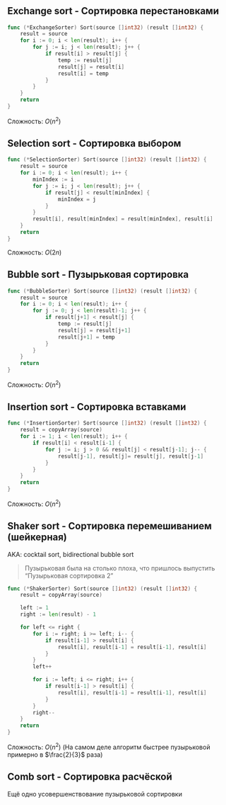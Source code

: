#

## Exchange sort - Сортировка перестановками

```go
func (*ExchangeSorter) Sort(source []int32) (result []int32) {
    result = source
    for i := 0; i < len(result); i++ {
        for j := i; j < len(result); j++ {
            if result[i] > result[j] {
                temp := result[j]
                result[j] = result[i]
                result[i] = temp
            }
        }
    }
    return
}
```

Сложность: $O(n^2)$

## Selection sort - Сортировка выбором

```go
func (*SelectionSorter) Sort(source []int32) (result []int32) {
    result = source
    for i := 0; i < len(result); i++ {
        minIndex := i
        for j := i; j < len(result); j++ {
            if result[j] < result[minIndex] {
                minIndex = j
            }
        }
        result[i], result[minIndex] = result[minIndex], result[i]
    }
    return
}
```

Сложность: $O(2n)$

## Bubble sort - Пузырьковая сортировка

```go
func (*BubbleSorter) Sort(source []int32) (result []int32) {
    result = source
    for i := 0; i < len(result); i++ {
        for j := 0; j < len(result)-1; j++ {
            if result[j+1] < result[j] {
                temp := result[j]
                result[j] = result[j+1]
                result[j+1] = temp
            }
        }
    }
    return
}
```

Сложность: $O(n^2)$

## Insertion sort - Сортировка вставками

```go
func (*InsertionSorter) Sort(source []int32) (result []int32) {
    result = copyArray(source)
    for i := 1; i < len(result); i++ {
        if result[i] < result[i-1] {
            for j := i; j > 0 && result[j] < result[j-1]; j-- {
                result[j-1], result[j]= result[j], result[j-1]
            }
        }
    }
    return
}
```

Сложность: $O(n^2)$

## Shaker sort - Сортировка перемешиванием (шейкерная)

AKA: cocktail sort, bidirectional bubble sort

> Пузырьковая была на столько плоха, что пришлось выпустить <q>Пузырьковая сортировка 2</q>

```go
func (*ShakerSorter) Sort(source []int32) (result []int32) {
    result = copyArray(source)

    left := 1
    right := len(result) - 1

    for left <= right {
        for i := right; i >= left; i-- {
            if result[i-1] > result[i] {
                result[i], result[i-1] = result[i-1], result[i]
            }
        }
        left++

        for i := left; i <= right; i++ {
            if result[i-1] > result[i] {
                result[i], result[i-1] = result[i-1], result[i]
            }
        }
        right--
    }
    return
}
```

Сложность: $O(n^2)$ (На самом деле алгоритм быстрее пузырьковой примерно в $\frac{2}{3}$ раза)

## Comb sort - Сортировка расчёской

Ещё одно усовершенствование пузырьковой сортировки
